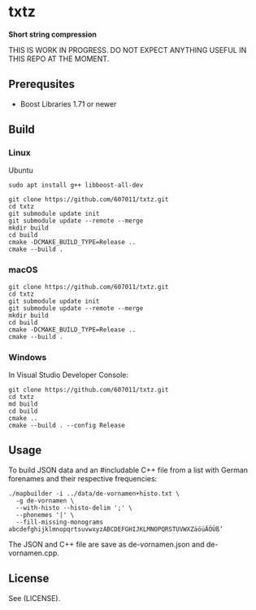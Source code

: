 # txtz

**Short string compression**

THIS IS WORK IN PROGRESS. DO NOT EXPECT ANYTHING USEFUL IN THIS REPO AT THE MOMENT.



## Prerequsites

- Boost Libraries 1.71 or newer

## Build 

### Linux

Ubuntu

```
sudo apt install g++ libboost-all-dev
```

```
git clone https://github.com/607011/txtz.git
cd txtz
git submodule update init
git submodule update --remote --merge
mkdir build
cd build
cmake -DCMAKE_BUILD_TYPE=Release ..
cmake --build .
```

### macOS

```
git clone https://github.com/607011/txtz.git
cd txtz
git submodule update init
git submodule update --remote --merge
mkdir build
cd build
cmake -DCMAKE_BUILD_TYPE=Release ..
cmake --build .
```


### Windows

In Visual Studio Developer Console:

```
git clone https://github.com/607011/txtz.git
cd txtz
md build
cd build
cmake ..
cmake --build . --config Release
```


## Usage

To build JSON data and an #includable C++ file from a list with German forenames and their respective frequencies:

```
./mapbuilder -i ../data/de-vornamen+histo.txt \
  -g de-vornamen \
  --with-histo --histo-delim ';' \
  --phonemes '|' \
  --fill-missing-monograms abcdefghijklmnopqrtsuvwxyzABCDEFGHIJKLMNOPQRSTUVWXZäöüÄÖÜß’
```

The JSON and C++ file are save as de-vornamen.json and de-vornamen.cpp.



## License

See (LICENSE).
